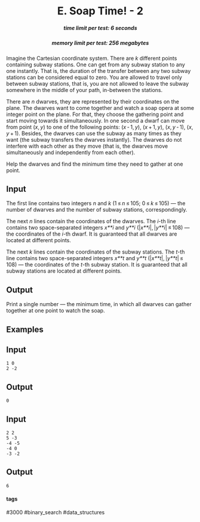 <h1 style='text-align: center;'> E. Soap Time! - 2</h1>

<h5 style='text-align: center;'>time limit per test: 6 seconds</h5>
<h5 style='text-align: center;'>memory limit per test: 256 megabytes</h5>

Imagine the Cartesian coordinate system. There are *k* different points containing subway stations. One can get from any subway station to any one instantly. That is, the duration of the transfer between any two subway stations can be considered equal to zero. You are allowed to travel only between subway stations, that is, you are not allowed to leave the subway somewhere in the middle of your path, in-between the stations. 

There are *n* dwarves, they are represented by their coordinates on the plane. The dwarves want to come together and watch a soap opera at some integer point on the plane. For that, they choose the gathering point and start moving towards it simultaneously. In one second a dwarf can move from point (*x*, *y*) to one of the following points: (*x* - 1, *y*), (*x* + 1, *y*), (*x*, *y* - 1), (*x*, *y* + 1). Besides, the dwarves can use the subway as many times as they want (the subway transfers the dwarves instantly). The dwarves do not interfere with each other as they move (that is, the dwarves move simultaneously and independently from each other). 

Help the dwarves and find the minimum time they need to gather at one point.

## Input

The first line contains two integers *n* and *k* (1 ≤ *n* ≤ 105; 0 ≤ *k* ≤ 105) — the number of dwarves and the number of subway stations, correspondingly.

The next *n* lines contain the coordinates of the dwarves. The *i*-th line contains two space-separated integers *x**i* and *y**i* (|*x**i*|, |*y**i*| ≤ 108) — the coordinates of the *i*-th dwarf. It is guaranteed that all dwarves are located at different points.

The next *k* lines contain the coordinates of the subway stations. The *t*-th line contains two space-separated integers *x**t* and *y**t* (|*x**t*|, |*y**t*| ≤ 108) — the coordinates of the *t*-th subway station. It is guaranteed that all subway stations are located at different points.

## Output

Print a single number — the minimum time, in which all dwarves can gather together at one point to watch the soap.

## Examples

## Input


```
1 0  
2 -2  

```
## Output


```
0  

```
## Input


```
2 2  
5 -3  
-4 -5  
-4 0  
-3 -2  

```
## Output


```
6  

```


#### tags 

#3000 #binary_search #data_structures 